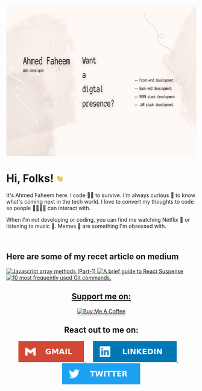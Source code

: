 <img height="400" width="100%" src="./assets/banner.png">

# Hi, Folks! <img src="./assets/wave.gif" width="20px" height="20px">

It's Ahmed Faheem here. I code 🧑‍💻 to survive. I'm always curious 🧐 to know what's coming next in the tech world. I love️ to convert my thoughts to code so people 👨‍👨‍👧‍👦 can interact with.

When I'm not developing or coding, you can find me watching Netflix 🍿 or listening to music 🎵. Memes 🤣 are something I'm obsessed with.

<br />

<h2 styles="margin-top: -20px">Here are some of my recet article on medium</h2>
<a target="_blank" href="https://github-readme-medium-recent-article.vercel.app/medium/@ahmedfaheemmalick/0"><img src="https://github-readme-medium-recent-article.vercel.app/medium/@ahmedfaheemmalick/0" alt="Javascript array methods (Part-1)">
  <a target="_blank" href="https://github-readme-medium-recent-article.vercel.app/medium/@ahmedfaheemmalick/1"><img src="https://github-readme-medium-recent-article.vercel.app/medium/@ahmedfaheemmalick/1" alt="A brief guide to React Suspense">
  <a target="_blank" href="https://github-readme-medium-recent-article.vercel.app/medium/@ahmedfaheemmalick/2"><img src="https://github-readme-medium-recent-article.vercel.app/medium/@ahmedfaheemmalick/2" alt="10 most frequently used Git commands.">
  
  <br />

<div align="center">
<h2>Support me on:</h2>
<a href="https://www.buymeacoffee.com/ahmedfaheemmali" target="_blank"><img src="https://www.buymeacoffee.com/assets/img/custom_images/purple_img.png" alt="Buy Me A Coffee" style="height: 41px !important;width: 174px !important;box-shadow: 0px 3px 2px 0px rgba(190, 190, 190, 0.5) !important;-webkit-box-shadow: 0px 3px 2px 0px rgba(190, 190, 190, 0.5) !important;" ></a>
</div>

<div align="center">
<h2>React out to me on:</h2>
  <a href="mailto:ahmedfaheemmalick@gmail.com" target="_blank">
  <img src="./assets/gmail.svg" />
  </a>
  &nbsp;&nbsp;&nbsp;&nbsp;
  <a href="https://www.linkedin.com/in/ahmedfaheemmalick" target="_blank">
  <img src="./assets/linkedin.svg" />
  </a>
  &nbsp;&nbsp;&nbsp;&nbsp;
  <a href="https://twitter.com/ahmedfaheemmali" target="_blank">
  <img src="./assets/twitter.svg" />
  </a>
</div>
